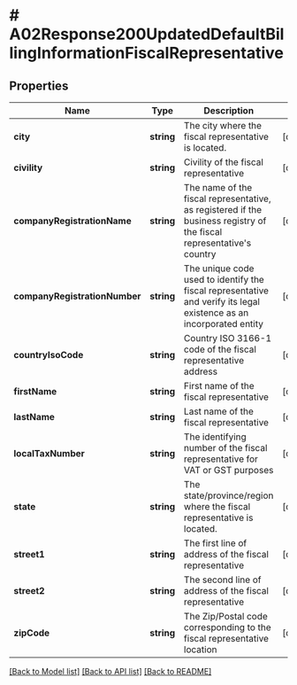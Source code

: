 # # A02Response200UpdatedDefaultBillingInformationFiscalRepresentative

## Properties

Name | Type | Description | Notes
------------ | ------------- | ------------- | -------------
**city** | **string** | The city where the fiscal representative is located. | [optional]
**civility** | **string** | Civility of the fiscal representative | [optional]
**companyRegistrationName** | **string** | The name of the fiscal representative, as registered if the business registry of the fiscal representative&#39;s country | [optional]
**companyRegistrationNumber** | **string** | The unique code used to identify the fiscal representative and verify its legal existence as an incorporated entity | [optional]
**countryIsoCode** | **string** | Country ISO 3166-1 code of the fiscal representative address | [optional]
**firstName** | **string** | First name of the fiscal representative | [optional]
**lastName** | **string** | Last name of the fiscal representative | [optional]
**localTaxNumber** | **string** | The identifying number of the fiscal representative for VAT or GST purposes | [optional]
**state** | **string** | The state/province/region where the fiscal representative is located. | [optional]
**street1** | **string** | The first line of address of the fiscal representative | [optional]
**street2** | **string** | The second line of address of the fiscal representative | [optional]
**zipCode** | **string** | The Zip/Postal code corresponding to the fiscal representative location | [optional]

[[Back to Model list]](../../README.md#models) [[Back to API list]](../../README.md#endpoints) [[Back to README]](../../README.md)
